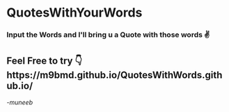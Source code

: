 # QuotesWithYourWords
<h3> Input the Words and I'll bring u a Quote with those words ✌</h3>
<h2>Feel Free to try 👇
https://m9bmd.github.io/QuotesWithWords.github.io/
</h3>
<i>-muneeb</i>
